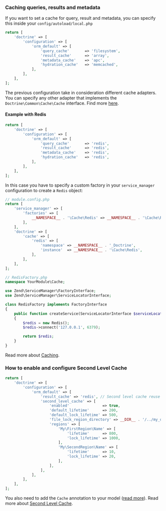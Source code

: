 ### Caching queries, results and metadata

If you want to set a cache for query, result and metadata, you can specify this inside your `config/autoload/local.php`

```php
return [
    'doctrine' => [
        'configuration' => [
            'orm_default' => [
                'query_cache'       => 'filesystem',
                'result_cache'      => 'array',
                'metadata_cache'    => 'apc',
                'hydration_cache'   => 'memcached',
            ],
        ],
    ],
];
```

The previous configuration take in consideration different cache adapters. You can specify any other adapter that implements
the `Doctrine\Common\Cache\Cache` interface. Find more [here](http://doctrine-orm.readthedocs.org/en/latest/reference/caching.html).

#### Example with Redis

```php
return [
    'doctrine' => [
        'configuration' => [
            'orm_default' => [
                'query_cache'       => 'redis',
                'result_cache'      => 'redis',
                'metadata_cache'    => 'redis',
                'hydration_cache'   => 'redis',
            ],
        ],
    ],
];
```

In this case you have to specify a custom factory in your `service_manager` configuration to create a
`Redis` object:

```php
// module.config.php
return [
    'service_manager' => [
        'factories' => [
            __NAMESPACE__ . '\Cache\Redis' => __NAMESPACE__ . '\Cache\RedisFactory',
        ],
    ],
    'doctrine' => [
        'cache' => [
            'redis' => [
                'namespace' => __NAMESPACE__ . '_Doctrine',
                'instance'  => __NAMESPACE__ . '\Cache\Redis',
            ],
        ],
    ],
];
```

```php
// RedisFactory.php
namespace YourModule\Cache;

use Zend\ServiceManager\FactoryInterface;
use Zend\ServiceManager\ServiceLocatorInterface;

class RedisFactory implements FactoryInterface
{
    public function createService(ServiceLocatorInterface $serviceLocator)
    {
        $redis = new Redis();
        $redis->connect('127.0.0.1', 6379);

        return $redis;
    }
}
```

Read more about [Caching](http://doctrine-orm.readthedocs.org/en/latest/reference/caching.html).




### How to enable and configure Second Level Cache

```php
return [
    'doctrine' => [
        'configuration' => [
            'orm_default' => [
                'result_cache' => 'redis', // Second level cache reuse the cache defined in result cache
                'second_level_cache' => [
                    'enabled'               => true,
                    'default_lifetime'      => 200,
                    'default_lock_lifetime' => 500,
                    'file_lock_region_directory' => __DIR__ . '/../my_dir',
                    'regions' => [
                        'My\FirstRegion\Name' => [
                            'lifetime'      => 800,
                            'lock_lifetime' => 1000,
                        ],
                        'My\SecondRegion\Name' => [
                            'lifetime'      => 10,
                            'lock_lifetime' => 20,
                        ],
                    ],
                ],
            ],
        ],
    ],
];
```

You also need to add the `Cache` annotation to your model ([read more](http://doctrine-orm.readthedocs.org/en/latest/reference/second-level-cache.html#entity-cache-definition)).
Read more about [Second Level Cache](http://docs.doctrine-project.org/projects/doctrine-orm/en/latest/reference/second-level-cache.html).
